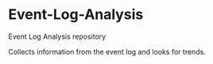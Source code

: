 # Event-Log-Analysis
Event Log Analysis repository

Collects information from the event log and looks for trends.
